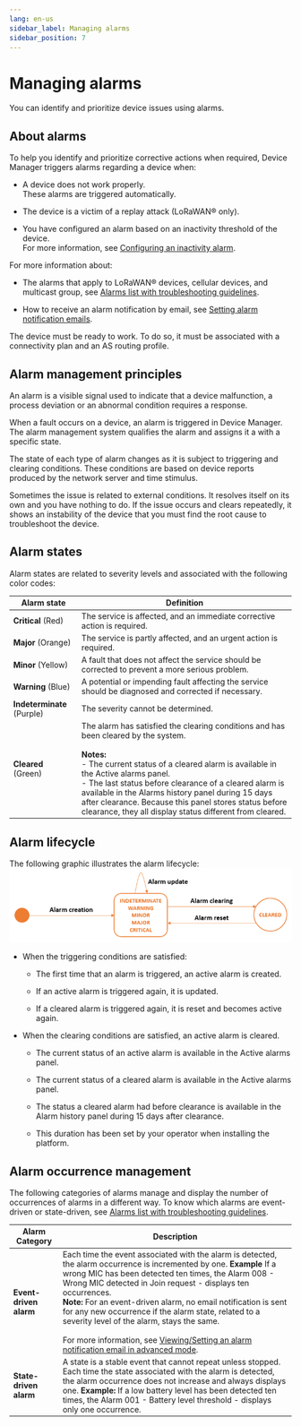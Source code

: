 ```yaml
---
lang: en-us
sidebar_label: Managing alarms
sidebar_position: 7
---
```


# Managing alarms

You can identify and prioritize device issues using alarms.

## About alarms

To help you identify and prioritize corrective actions when required,
Device Manager triggers alarms regarding a device when:

- A device does not work properly.  
  These alarms are triggered automatically.

- The device is a victim of a replay attack (LoRaWAN® only).

- You have configured an alarm based on an inactivity threshold of the
  device.  
  For more information, see [Configuring an inactivity   alarm](configure-alarms.md#configuring-an-inactivity-alarm).

For more information about:

- The alarms that apply to LoRaWAN® devices, cellular devices, and
  multicast group, see [Alarms list with troubleshooting   guidelines](troubleshoot-devices.md#alarms-list-with-troubleshooting-guidelines).

- How to receive an alarm notification by email, see [Setting alarm   notification   emails](../device-manager-settings.md#setting-alarm-notification-emails).

The device must be ready to work. To do so, it must be associated with a
connectivity plan and an AS routing profile.

## Alarm management principles

An alarm is a visible signal used to indicate that a device malfunction,
a process deviation or an abnormal condition requires a response.

When a fault occurs on a device, an alarm is triggered in Device
Manager. The alarm management system qualifies the alarm and assigns it
a with a specific state.

The state of each type of alarm changes as it is subject to triggering
and clearing conditions. These conditions are based on device reports
produced by the network server and time stimulus.

Sometimes the issue is related to external conditions. It resolves
itself on its own and you have nothing to do. If the issue occurs and
clears repeatedly, it shows an instability of the device that you must
find the root cause to troubleshoot the device.

## Alarm states

Alarm states are related to severity levels and associated with the
following color codes:

| Alarm state                | Definition                                                                                                                                                                                                                                                                                                                                                                                                                             |
|----------------------------|----------------------------------------------------------------------------------------------------------------------------------------------------------------------------------------------------------------------------------------------------------------------------------------------------------------------------------------------------------------------------------------------------------------------------------------|
| **Critical** (Red)         | The service is affected, and an immediate corrective action is required.                                                                                                                                                                                                                                                                                                                                                               |
| **Major** (Orange)         | The service is partly affected, and an urgent action is required.                                                                                                                                                                                                                                                                                                                                                                      |
| **Minor** (Yellow)         | A fault that does not affect the service should be corrected to prevent a more serious problem.                                                                                                                                                                                                                                                                                                                                        |
| **Warning** (Blue)         | A potential or impending fault affecting the service should be diagnosed and corrected if necessary.                                                                                                                                                                                                                                                                                                                                   |
| **Indeterminate** (Purple) | The severity cannot be determined.                                                                                                                                                                                                                                                                                                                                                                                                     |
| **Cleared** (Green)        | The alarm has satisfied the clearing conditions and has been cleared by the system. <br/><br/>**Notes:**<br/> - The current status of a cleared alarm is available in the Active alarms panel. <br/> - The last status before clearance of a cleared alarm is available in the Alarms history panel during 15 days after clearance. Because this panel stores status before clearance, they all display status different from cleared. |


## Alarm lifecycle

The following graphic illustrates the alarm lifecycle:
![](./_images/alarm-lifecycle.png)

- When the triggering conditions are satisfied:

  - The first time that an alarm is triggered, an active alarm is
    created.

  - If an active alarm is triggered again, it is updated.

  - If a cleared alarm is triggered again, it is reset and becomes
    active again.

- When the clearing conditions are satisfied, an active alarm is
  cleared.

  - The current status of an active alarm is available in the Active
    alarms panel.

  - The current status of a cleared alarm is available in the Active
    alarms panel.

  - The status a cleared alarm had before clearance is available in the
    Alarm history panel during 15 days after clearance.

  - This duration has been set by your operator when installing the
    platform.

## Alarm occurrence management

The following categories of alarms manage and display the number of
occurrences of alarms in a different way. To know which alarms are
event-driven or state-driven, see [Alarms list with troubleshooting guidelines](troubleshoot-devices.md#alarms-list-with-troubleshooting-guidelines).

| Alarm Category         | Description                                                                                                                                                                                                                                                                                                                                                                                                                                                                                                                                                                                                                          | 
|------------------------|--------------------------------------------------------------------------------------------------------------------------------------------------------------------------------------------------------------------------------------------------------------------------------------------------------------------------------------------------------------------------------------------------------------------------------------------------------------------------------------------------------------------------------------------------------------------------------------------------------------------------------------|
| **Event-driven alarm** | Each time the event associated with the alarm is detected, the alarm occurrence is incremented by one. <strong>Example</strong> If a wrong MIC has been detected ten times, the Alarm 008 - Wrong MIC detected in Join request - displays ten occurrences.<br/>**Note:** For an event-driven alarm, no email notification is sent for any new occurrence if the alarm state, related to a severity level of the alarm, stays the same.<br/><br/>For more information, see [Viewing/Setting an alarm notification email in advanced mode](../device-manager-settings.md#viewingsetting-an-alarm-notification-email-in-advanced-mode). |
| **State-driven alarm** | A state is a stable event that cannot repeat unless stopped. Each time the state associated with the alarm is detected, the alarm occurrence does not increase and always displays one. **Example:** If a low battery level has been detected ten times, the Alarm 001 - Battery level threshold - displays only one occurrence.                                                                                                                                                                                                                                                                                                     |
